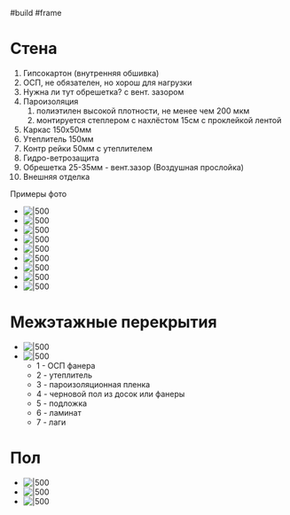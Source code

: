 #build #frame 
# Стена
1. Гипсокартон (внутренняя обшивка)
2. ОСП, не обязателен, но хорош для нагрузки
3. Нужна ли тут обрешетка? с вент. зазором
4. Пароизоляция
	1. полиэтилен высокой плотности, не менее чем 200 мкм
	2. монтируется степлером с нахлёстом 15см с проклейкой лентой
5. Каркас 150x50мм
6. Утеплитель 150мм
7. Контр рейки 50мм с утеплителем
8. Гидро-ветрозащита
9. Обрешетка 25-35мм - вент.зазор (Воздушная прослойка)
10. Внешняя отделка

Примеры фото
- ![|500](c5a8806a10dcff95ee953d9e97dab215.jpeg)
- ![|500](1644718994_1-idei-club-p-karkasnii-dom-pirog-steni-skhema-interer-k-2.png)
- ![|500](thumb_585.jpg)
- ![|500](pie-frame-house-4-4092347267.jpg)
- ![|500](Steny-karkasnogo-doma-6.jpg)
- ![|500](Pasted%20image%2020240603211632.png)
- ![|500](67.jpg)
- ![|500](pirog_steny.jpg)
- ![|500](pirog-steny-karkasnogo-doma1-e1528559073588.jpg)

# Межэтажные перекрытия
- ![|500](6.jpg)
- ![|500](kak-pravilno-sdelat-pirog-pola-v-karkasnom-dome2.png)
	- 1 - ОСП фанера
	- 2 - утеплитель
	- 3 - пароизоляционная пленка
	- 4 - черновой пол из досок или фанеры
	- 5 - подложка
	- 6 - ламинат
	- 7 - лаги
# Пол
- ![|500](shema-pola-karkasnogo-doma.jpg)
- ![|500](poshagovaya-instrukciya-7.jpg)
- ![|500](mezhjetazhnoe-perekrytie.png)